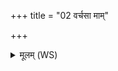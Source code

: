 +++
title = "02 वर्चसा माम्"

+++
<details><summary>मूलम् (WS)</summary>

वर्चसा मां पितुरग्निर्वर्चसा मा बृहस्पतिः ।  
सुरायाः सिच्यमानायाः कीलालवर्चसेन मा ।  
तेन मामश्विनोभा उक्षतां पुष्करस्रजा ॥ २ ॥
</details>